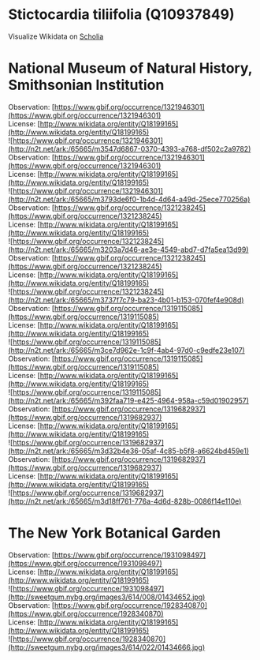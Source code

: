 
Stictocardia tiliifolia (Q10937849)
===================================
  
Visualize Wikidata on [Scholia](https://scholia.toolforge.org/taxon/Q10937849)
# National Museum of Natural History, Smithsonian Institution
  
Observation: [https://www.gbif.org/occurrence/1321946301](https://www.gbif.org/occurrence/1321946301)  
License: [http://www.wikidata.org/entity/Q18199165](http://www.wikidata.org/entity/Q18199165)  
![https://www.gbif.org/occurrence/1321946301](http://n2t.net/ark:/65665/m3547d6867-0370-4393-a768-df502c2a9782)  
Observation: [https://www.gbif.org/occurrence/1321946301](https://www.gbif.org/occurrence/1321946301)  
License: [http://www.wikidata.org/entity/Q18199165](http://www.wikidata.org/entity/Q18199165)  
![https://www.gbif.org/occurrence/1321946301](http://n2t.net/ark:/65665/m3793de6f0-1b4d-4d64-a49d-25ece770256a)  
Observation: [https://www.gbif.org/occurrence/1321238245](https://www.gbif.org/occurrence/1321238245)  
License: [http://www.wikidata.org/entity/Q18199165](http://www.wikidata.org/entity/Q18199165)  
![https://www.gbif.org/occurrence/1321238245](http://n2t.net/ark:/65665/m3203a7d46-ae3e-4549-abd7-d7fa5ea13d99)  
Observation: [https://www.gbif.org/occurrence/1321238245](https://www.gbif.org/occurrence/1321238245)  
License: [http://www.wikidata.org/entity/Q18199165](http://www.wikidata.org/entity/Q18199165)  
![https://www.gbif.org/occurrence/1321238245](http://n2t.net/ark:/65665/m3737f7c79-ba23-4b01-b153-070fef4e908d)  
Observation: [https://www.gbif.org/occurrence/1319115085](https://www.gbif.org/occurrence/1319115085)  
License: [http://www.wikidata.org/entity/Q18199165](http://www.wikidata.org/entity/Q18199165)  
![https://www.gbif.org/occurrence/1319115085](http://n2t.net/ark:/65665/m3ce7d962e-1c9f-4ab4-97d0-c9edfe23e107)  
Observation: [https://www.gbif.org/occurrence/1319115085](https://www.gbif.org/occurrence/1319115085)  
License: [http://www.wikidata.org/entity/Q18199165](http://www.wikidata.org/entity/Q18199165)  
![https://www.gbif.org/occurrence/1319115085](http://n2t.net/ark:/65665/m392faa719-e425-4964-958a-c59d01902957)  
Observation: [https://www.gbif.org/occurrence/1319682937](https://www.gbif.org/occurrence/1319682937)  
License: [http://www.wikidata.org/entity/Q18199165](http://www.wikidata.org/entity/Q18199165)  
![https://www.gbif.org/occurrence/1319682937](http://n2t.net/ark:/65665/m3d32b4e36-05af-4c85-b5f8-a6624bd459e1)  
Observation: [https://www.gbif.org/occurrence/1319682937](https://www.gbif.org/occurrence/1319682937)  
License: [http://www.wikidata.org/entity/Q18199165](http://www.wikidata.org/entity/Q18199165)  
![https://www.gbif.org/occurrence/1319682937](http://n2t.net/ark:/65665/m3d18ff761-776a-4d6d-828b-0086f14e110e)
# The New York Botanical Garden
  
Observation: [https://www.gbif.org/occurrence/1931098497](https://www.gbif.org/occurrence/1931098497)  
License: [http://www.wikidata.org/entity/Q18199165](http://www.wikidata.org/entity/Q18199165)  
![https://www.gbif.org/occurrence/1931098497](http://sweetgum.nybg.org/images3/614/008/01434652.jpg)  
Observation: [https://www.gbif.org/occurrence/1928340870](https://www.gbif.org/occurrence/1928340870)  
License: [http://www.wikidata.org/entity/Q18199165](http://www.wikidata.org/entity/Q18199165)  
![https://www.gbif.org/occurrence/1928340870](http://sweetgum.nybg.org/images3/614/022/01434666.jpg)